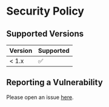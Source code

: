# Security Policy

## Supported Versions

| Version | Supported          |
| ------- | ------------------ |
| < 1.x   | :white_check_mark: |

## Reporting a Vulnerability

Please open an issue [here](https://github.com/sweetrpg/CraftTracker/issues).
